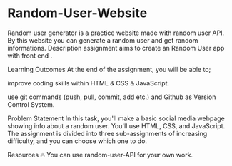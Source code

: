 # Random-User-Website
Random user generator is a practice website made with random user API. By this website you can generate a random user and get random informations.
Description
assignment aims to create an Random User app with front end .

Learning Outcomes
At the end of the assignment, you will be able to;

improve coding skills within HTML & CSS & JavaScript.

use git commands (push, pull, commit, add etc.) and Github as Version Control System.

Problem Statement
In this task, you'll make a basic social media webpage showing info about a random user. You'll
use HTML, CSS, and JavaScript. The assignment is divided into three sub-assignments of
increasing difficulty, and you can choose which one to do.

Resources
🔥 You can use random-user-API for your own work.
